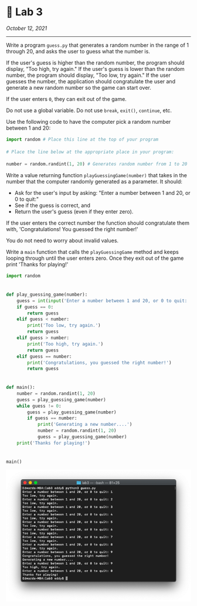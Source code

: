 # 🤔 Lab 3

*October 12, 2021*

---

Write a program `guess.py` that generates a random number in the range of 1 through 20, and asks the user to guess what the number is.

If the user's guess is higher than the random number, the program should display, "Too high, try again." If the user's guess is lower than the random number, the program should display, "Too low, try again." If the user guesses the number, the application should congratulate the user and generate a new random number so the game can start over.

If the user enters `0`, they can exit out of the game.

Do not use a global variable. Do not use `break`, `exit()`, `continue`, etc.

Use the following code to have the computer pick a random number between 1 and 20:

```python
import random # Place this line at the top of your program

# Place the line below at the appropriate place in your program:

number = random.randint(1, 20) # Generates random number from 1 to 20
```

Write a value returning function `playGuessingGame(number)` that takes in the number that the computer randomly generated as a parameter. It should:

- Ask for the user's input by asking: "Enter a number between 1 and 20, or 0 to quit:"
- See if the guess is correct, and
- Return the user's guess (even if they enter zero).

If the user enters the correct number the function should congratulate them with, 'Congratulations! You guessed the right number!'

You do not need to worry about invalid values.

Write a `main` function that calls the `playGuessingGame` method and keeps looping through until the user enters zero. Once they exit out of the game print 'Thanks for playing!'

```python
import random


def play_guessing_game(number):
    guess = int(input('Enter a number between 1 and 20, or 0 to quit: '))
    if guess == 0:
        return guess
    elif guess < number:
        print('Too low, try again.')
        return guess
    elif guess > number:
        print('Too high, try again.')
        return guess
    elif guess == number:
        print('Congratulations, you guessed the right number!')
        return guess


def main():
    number = random.randint(1, 20)
    guess = play_guessing_game(number)
    while guess != 0:
        guess = play_guessing_game(number)
        if guess == number:
            print('Generating a new number....')
            number = random.randint(1, 20)
            guess = play_guessing_game(number)
    print('Thanks for playing!')


main()
```

![lab3.png](assets/lab3.png)

